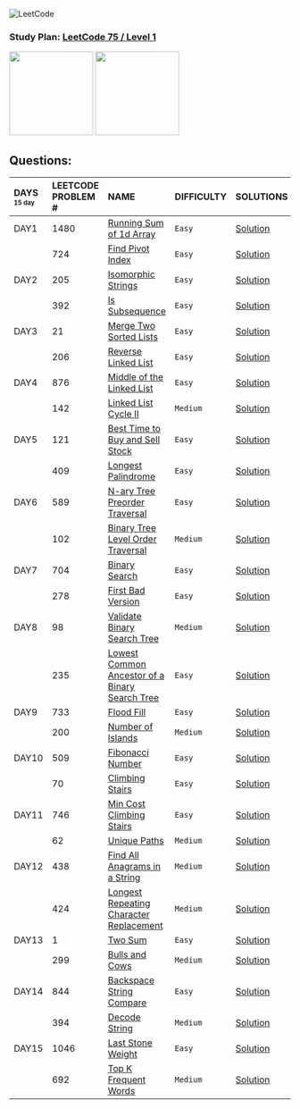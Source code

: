 ![LeetCode](https://img.shields.io/badge/LeetCode-000000?style=for-the-badge&logo=LeetCode&logoColor=#d16c06)

### Study Plan: [LeetCode 75 / Level 1](https://leetcode.com/study-plan/leetcode-75/)

<p>
  <img src="https://assets.leetcode.com/study_plan/leetcode-75/cover.png" width="150" alt="" />  <img src="https://assets.leetcode.com/static_assets/others/%E5%85%A5%E9%97%A8.gif" width="150" alt="" />
</p>

## Questions:

| DAYS <sup><sup>15 day</sup></sup> | LEETCODE PROBLEM # |  NAME                         |  DIFFICULTY  | SOLUTIONS                                                                                                                       |
|:----------------------------------------------------|:-------------------| :---------------------------- | :----------- |:--------------------------------------------------------------------------------------------------------------------------------|
| DAY1                                                | 1480               | [Running Sum of 1d Array](https://leetcode.com/problems/running-sum-of-1d-array/) | `Easy` | [Solution](https://github.com/akunopaka/leetcode/blob/master/solutions/1480--running-sum-of-1d-array.md)                        |
|                                                     | 724                | [Find Pivot Index](https://leetcode.com/problems/find-pivot-index/) | `Easy` | [Solution](https://github.com/akunopaka/leetcode/blob/master/solutions/0724--find-pivot-index.md)                               |
| DAY2                                                | 205                | [Isomorphic Strings](https://leetcode.com/problems/isomorphic-strings/) | `Easy` | [Solution](https://github.com/akunopaka/leetcode/blob/master/solutions/0205--isomorphic-strings.md)                             |
|                                                     | 392                | [Is Subsequence](https://leetcode.com/problems/is-subsequence/) | `Easy` | [Solution](https://github.com/akunopaka/leetcode/blob/master/solutions/0392--is-subsequence.md)                                 |
| DAY3                                                | 21                 | [Merge Two Sorted Lists](https://leetcode.com/problems/merge-two-sorted-lists/) | `Easy` | [Solution](https://github.com/akunopaka/leetcode/blob/master/solutions/0021--merge-two-sorted-lists.md)                         |
|                                                     | 206                | [Reverse Linked List](https://leetcode.com/problems/reverse-linked-list/) | `Easy` | [Solution](https://github.com/akunopaka/leetcode/blob/master/solutions/0206--reverse-linked-list.md)                            |
| DAY4                                                | 876                | [Middle of the Linked List](https://leetcode.com/problems/middle-of-the-linked-list/) | `Easy` | [Solution](https://github.com/akunopaka/leetcode/blob/master/solutions/0876--middle-of-the-linked-list.md)                      |
|                                                     | 142                | [Linked List Cycle II](https://leetcode.com/problems/linked-list-cycle-ii/) | `Medium` | [Solution](https://github.com/akunopaka/leetcode/blob/master/solutions/0142--linked-list-cycle-ii.md)                           |
| DAY5                                                | 121                | [Best Time to Buy and Sell Stock](https://leetcode.com/problems/best-time-to-buy-and-sell-stock/) | `Easy` | [Solution](https://github.com/akunopaka/leetcode/blob/master/solutions/0121--best-time-to-buy-and-sell-stock.md)                |
|                                                     | 409                | [Longest Palindrome](https://leetcode.com/problems/longest-palindrome/) | `Easy` | [Solution](https://github.com/akunopaka/leetcode/blob/master/solutions/0409--longest-palindrome.md)                             |
| DAY6                                                | 589                | [N-ary Tree Preorder Traversal](https://leetcode.com/problems/n-ary-tree-preorder-traversal/) | `Easy` | [Solution](https://github.com/akunopaka/leetcode/blob/master/solutions/0589--n-ary-tree-preorder-traversal.md)                  |
|                                                     | 102                | [Binary Tree Level Order Traversal](https://leetcode.com/problems/binary-tree-level-order-traversal/) | `Medium` | [Solution](https://github.com/akunopaka/leetcode/blob/master/solutions/0102--binary-tree-level-order-traversal.md)              |
| DAY7                                                | 704                | [Binary Search](https://leetcode.com/problems/binary-search/) | `Easy` | [Solution](https://github.com/akunopaka/leetcode/blob/master/solutions/0704--binary-search.md)                                  |
|                                                     | 278                | [First Bad Version](https://leetcode.com/problems/first-bad-version/) | `Easy` | [Solution](https://github.com/akunopaka/leetcode/blob/master/solutions/0278--first-bad-version.md)                              |
| DAY8                                                | 98                 | [Validate Binary Search Tree](https://leetcode.com/problems/validate-binary-search-tree/) | `Medium` | [Solution](https://github.com/akunopaka/leetcode/blob/master/solutions/0098--validate-binary-search-tree.md)                    |
|                                                     | 235                | [Lowest Common Ancestor of a Binary Search Tree](https://leetcode.com/problems/lowest-common-ancestor-of-a-binary-search-tree/) | `Easy` | [Solution](https://github.com/akunopaka/leetcode/blob/master/solutions/0235--lowest-common-ancestor-of-a-binary-search-tree.md) |
| DAY9                                                | 733                | [Flood Fill](https://leetcode.com/problems/flood-fill/) | `Easy` | [Solution](https://github.com/akunopaka/leetcode/blob/master/solutions/0733--flood-fill.md)                                     |
|                                                     | 200                | [Number of Islands](https://leetcode.com/problems/number-of-islands/) | `Medium` | [Solution](https://github.com/akunopaka/leetcode/blob/master/solutions/0200--number-of-islands.md)                              |
| DAY10                                               | 509                | [Fibonacci Number](https://leetcode.com/problems/fibonacci-number/) | `Easy` | [Solution](https://github.com/akunopaka/leetcode/blob/master/solutions/0509--fibonacci-number.md)                               |
|                                                     | 70                 | [Climbing Stairs](https://leetcode.com/problems/climbing-stairs/) | `Easy` | [Solution](https://github.com/akunopaka/leetcode/blob/master/solutions/0070--climbing-stairs.md)                                |
| DAY11                                               | 746                | [Min Cost Climbing Stairs](https://leetcode.com/problems/min-cost-climbing-stairs/) | `Easy` | [Solution](https://github.com/akunopaka/leetcode/blob/master/solutions/0746--min-cost-climbing-stairs.md)    |
|                                                     | 62                 | [Unique Paths](https://leetcode.com/problems/unique-paths/) | `Medium` | [Solution](https://github.com/akunopaka/leetcode/blob/master/solutions/0062--unique-paths.md)                                   |
| DAY12                                               | 438                | [Find All Anagrams in a String](https://leetcode.com/problems/find-all-anagrams-in-a-string/) | `Medium` | [Solution](https://github.com/akunopaka/leetcode/blob/master/solutions/0438--find-all-anagrams-in-a-string.md)   |
|                                                     | 424                | [Longest Repeating Character Replacement](https://leetcode.com/problems/longest-repeating-character-replacement/) | `Medium` | [Solution](https://github.com/akunopaka/leetcode/blob/master/solutions/0424--longest-repeating-character-replacement.md)        |
| DAY13                                               | 1                  | [Two Sum](https://leetcode.com/problems/two-sum/) | `Easy` | [Solution](https://github.com/akunopaka/leetcode/blob/master/solutions/0001--two-sum.md)     |
|                                                     | 299                | [Bulls and Cows](https://leetcode.com/problems/bulls-and-cows/) | `Medium` | [Solution](https://github.com/akunopaka/leetcode/blob/master/solutions/0299--bulls-and-cows.md)                                 |
| DAY14                                               | 844                | [Backspace String Compare](https://leetcode.com/problems/backspace-string-compare/) | `Easy` | [Solution](https://github.com/akunopaka/leetcode/blob/master/solutions/0844--backspace-string-compare.md)                       |
|                                                     | 394                | [Decode String](https://leetcode.com/problems/decode-string/) | `Medium` | [Solution](https://github.com/akunopaka/leetcode/blob/master/solutions/0394--decode-string.md)                                  |
| DAY15                                               | 1046               | [Last Stone Weight](https://leetcode.com/problems/last-stone-weight/) | `Easy` | [Solution](https://github.com/akunopaka/leetcode/blob/master/solutions/1046--last-stone-weight.md)                              |
|                                                     | 692                | [Top K Frequent Words](https://leetcode.com/problems/top-k-frequent-words/) | `Medium` | [Solution](https://github.com/akunopaka/leetcode/blob/master/solutions/0692--top-k-frequent-words.md)                           |

